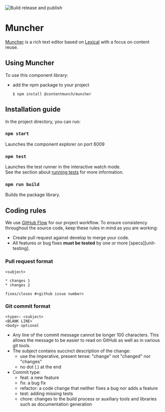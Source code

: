 ![Build release and publish](https://github.com/contentmunch/muncher/workflows/Build%20release%20and%20publish/badge.svg)
# Muncher
[Muncher](https://www.muncher.dev/) is a rich text editor based on [Lexical](https://lexical.dev/) with a focus on content reuse.


## Using Muncher
To use this component library:

* add the npm package to your project
    ```
    $ npm install @contentmunch/muncher
    ```  
## Installation guide
In the project directory, you can run:

### `npm start`
Launches the component explorer on port 6009

### `npm test`

Launches the test runner in the interactive watch mode.<br />
See the section about [running tests](https://facebook.github.io/create-react-app/docs/running-tests) for more information.

### `npm run build`

Builds the package library.

## Coding rules
We use [GitHub Flow](https://guides.github.com/introduction/flow/) for our project workflow.
To ensure consistency throughout the source code, keep these rules in mind as you are working:

* Create pull request against develop to merge your code.
* All features or bug fixes **must be tested** by one or more [specs][unit-testing].

### Pull request format

```
<subject>

* changes 1
* changes 2

fixes/closes #<github issue number>

```

### Git commit format

```
<type>: <subject>
<BLANK LINE> 
<body> optional
```
* Any line of the commit message cannot be longer 100 characters. This allows the message to be easier to read on GitHub as well as in various git tools.
* The subject contains succinct description of the change:
  * use the imperative, present tense: "change" not "changed" nor "changes"
  * no dot (.) at the end
* Commit type:
  * feat: a new feature
  * fix: a bug fix
  * refactor: a code change that neither fixes a bug nor adds a feature
  * test: adding missing tests
  * chore: changes to the build process or auxiliary tools and libraries such as documentation generation



